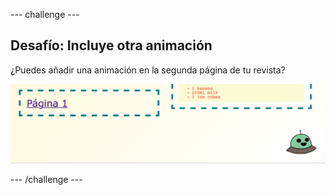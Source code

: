 --- challenge ---
## Desafío: Incluye otra animación 

¿Puedes añadir una animación en la segunda página de tu revista?

![screenshot](images/magazine-animation-challenge.png)


--- /challenge ---